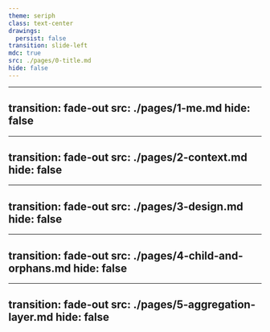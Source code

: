 ```yaml
---
theme: seriph
class: text-center
drawings:
  persist: false
transition: slide-left
mdc: true
src: ./pages/0-title.md
hide: false
---
```


---
transition: fade-out
src: ./pages/1-me.md
hide: false
---


---
transition: fade-out
src: ./pages/2-context.md
hide: false
---

---
transition: fade-out
src: ./pages/3-design.md
hide: false
---


---
transition: fade-out
src: ./pages/4-child-and-orphans.md
hide: false
---


---
transition: fade-out
src: ./pages/5-aggregation-layer.md
hide: false
---

